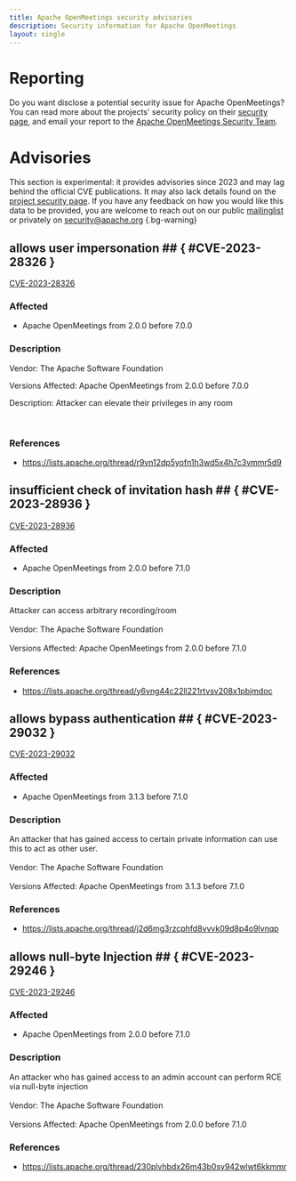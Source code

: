 ```yaml
---
title: Apache OpenMeetings security advisories
description: Security information for Apache OpenMeetings
layout: single
---
```


# Reporting

Do you want disclose a potential security issue for Apache OpenMeetings? You can read more about the projects' security policy on their [security page](https://openmeetings.apache.org/security.html), and email your report to the  [Apache OpenMeetings Security Team](mailto:security@openmeetings.apache.org).

# Advisories

This section is experimental: it provides advisories since 2023 and may lag behind the official CVE publications. It may also lack details found on the [project security page](https://openmeetings.apache.org/security.html). If you have any feedback on how you would like this data to be provided, you are welcome to reach out on our public [mailinglist](/mailinglist) or privately on [security@apache.org](mailto:security@apache.org)
{.bg-warning}

## allows user impersonation ## { #CVE-2023-28326 }

[CVE-2023-28326](./CVE-2023-28326.cve.json)

### Affected

* Apache OpenMeetings from 2.0.0 before 7.0.0


### Description

<p>Vendor: The Apache Software Foundation</p><p>Versions Affected: Apache OpenMeetings from 2.0.0 before 7.0.0</p><p>Description: Attacker can elevate their privileges in any room</p><br>

### References
* https://lists.apache.org/thread/r9vn12dp5yofn1h3wd5x4h7c3vmmr5d9


## insufficient check of invitation hash ## { #CVE-2023-28936 }

[CVE-2023-28936](./CVE-2023-28936.cve.json)

### Affected

* Apache OpenMeetings from 2.0.0 before 7.1.0


### Description

Attacker can access arbitrary recording/room<br><br>Vendor: The Apache Software Foundation<br><br>Versions&nbsp;Affected: Apache OpenMeetings from 2.0.0 before 7.1.0<br>

### References
* https://lists.apache.org/thread/y6vng44c22ll221rtvsv208x1pbjmdoc


## allows bypass authentication ## { #CVE-2023-29032 }

[CVE-2023-29032](./CVE-2023-29032.cve.json)

### Affected

* Apache OpenMeetings from 3.1.3 before 7.1.0


### Description

<span style="background-color: rgb(255, 255, 255);">An attacker that has gained access to certain private information can use this to act as other user.</span><br><br>Vendor: The Apache Software Foundation<br><br>Versions Affected: Apache OpenMeetings from 3.1.3 before 7.1.0

### References
* https://lists.apache.org/thread/j2d6mg3rzcphfd8vvvk09d8p4o9lvnqp


## allows null-byte Injection ## { #CVE-2023-29246 }

[CVE-2023-29246](./CVE-2023-29246.cve.json)

### Affected

* Apache OpenMeetings from 2.0.0 before 7.1.0


### Description

<span style="background-color: rgb(255, 255, 255);">An attacker who has gained access to an admin account can perform RCE via null-byte injection</span><br><br>Vendor: The Apache Software Foundation<br><br>Versions Affected: Apache OpenMeetings from 2.0.0 before 7.1.0

### References
* https://lists.apache.org/thread/230plvhbdx26m43b0sy942wlwt6kkmmr
